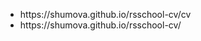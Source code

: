 <ul>
  <li>https://shumova.github.io/rsschool-cv/cv</li>
  <li>https://shumova.github.io/rsschool-cv/</li>
</ul>
